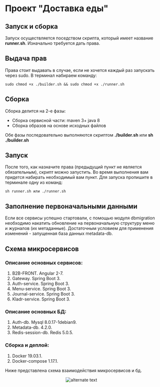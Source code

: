 # Проект "Доставка еды"

## Запуск и сборка
Запуск осуществляется поседством скрипта, который имеет название **runner.sh**.
Изначально требуется дать права.
## Выдача прав
Права стоит выдавать в случае, если не хочется каждый раз запускать через sudo. В терминал набираем команду:

	sudo chmod +x ./builder.sh && sudo chmod +x ./runner.sh

## Сборка

Сборка делится на 2-е фазы:
+ Сборка сервисной части:
	maven 3+
	java 8
+ Сборка образов на основе исходных файлов

Обе фазы последовательно выполняются скриптом **./builder.sh** или **sh ./builder.sh**


## Запуск

После того, как назначите права (предыдущий пункт не является обязательным), скрипт можно запустить. 
Во время выполнения вам придется набирать необходимый вам пункт. Для запуска пропишите в терминале одну из команд:

	sh runner.sh или ./runner.sh
## Заполнение первоначальными данными
Если все сервисы успешно стартовали, с помощью модуля dbmigration необходимо накатить обновление на первоначальную структуру меню и журналов (их метаданные). Достаточным условием для применения изменений - запущенная база данных metadata-db.

## Схема микросервисов
### Описание основных сервисов:
1. B2B-FRONT. Angular 2-7.
2. Gateway. Spring Boot 3.
3. Auth-service. Spring Boot 3.
4. Menu-service. Spring Boot 3.
5. Journal-service. Spring Boot 3.
6. Kladr-service. Spring Boot 3.
### Описание основных БД:
1. Auth-db. Mysql 8.0.17-1debian9.
2. Metadata-db. 4.2.0.
3. Redis-session-db. Redis 5.0.5.
### Сборка и деплой:
1. Docker 19.03.1.
2. Docker-compose 1.17.1.

Ниже представлена схема взаимодействия микросервисов и бд.

<p align="center">
  <img src="https://github.com/greenfield0000/deliveryfood/blob/master/microservices-diagram.jpg" alt="alternate text">
</p>

